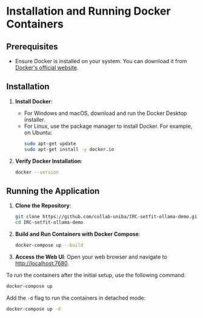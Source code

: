 # Installation and Running Docker Containers

## Prerequisites
- Ensure Docker is installed on your system. You can download it from [Docker's official website](https://www.docker.com/get-started).

## Installation

1. **Install Docker**:
    - For Windows and macOS, download and run the Docker Desktop installer.
    - For Linux, use the package manager to install Docker. For example, on Ubuntu:
      ```sh
      sudo apt-get update
      sudo apt-get install -y docker.io
      ```

2. **Verify Docker Installation**:
    ```sh
    docker --version
    ```

## Running the Application

1. **Clone the Repository**:
    ```sh
    git clone https://github.com/collab-uniba/IRC-setfit-ollama-demo.git
    cd IRC-setfit-ollama-demo
    ```

2. **Build and Run Containers with Docker Compose**:
    ```sh
    docker-compose up --build
    ```

3. **Access the Web UI**:
    Open your web browser and navigate to [http://localhost:7680](http://localhost:7680).

To run the containers after the initial setup, use the following command:
```sh
docker-compose up
```
Add the `-d` flag to run the containers in detached mode:
```sh
docker-compose up -d
```



